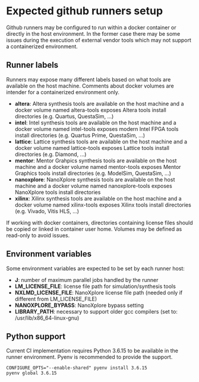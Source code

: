 # Expected github runners setup

Github runners may be configured to run within a docker container or directly in the host environment. In the former case there may be some issues during the execution of external vendor tools which may not support a containerized environment.

## Runner labels
Runners may expose many different labels based on what tools are available on the host machine. Comments about docker volumes are intender for a containerized environment only.

- **altera**: Altera synthesis tools are available on the host machine and a docker volume named altera-tools exposes Altera tools install directories (e.g. Quartus, QuestaSim, ...) 
- **intel**: Intel synthesis tools are available on the host machine and a docker volume named intel-tools exposes modern Intel FPGA tools install directories (e.g. Quartus Prime, QuestaSim, ...)
- **lattice**: Lattice synthesis tools are available on the host machine and a docker volume named lattice-tools exposes Lattice tools install directories (e.g. Diamond, ...)
- **mentor**: Mentor Grahpics synthesis tools are available on the host machine and a docker volume named mentor-tools exposes Mentor Graphics tools install directories (e.g. ModelSim, QuestaSim, ...)
- **nanoxplore**: NanoXplore synthesis tools are available on the host machine and a docker volume named nanoxplore-tools exposes NanoXplore tools install directories
- **xilinx**: Xilinx synthesis tools are available on the host machine and a docker volume named xilinx-tools exposes Xilinx tools install directories (e.g. Vivado, Vitis HLS, ...)

If working with docker containers, directories containing license files should be copied or linked in container user home. Volumes may be defined as read-only to avoid issues.

## Environment variables
Some environment variables are expected to be set by each runner host:

- **J**: number of maximum parallel jobs handled by the runner
- **LM_LICENSE_FILE**: license file path for simulation/synthesis tools
- **NXLMD_LICENSE_FILE**: NanoXplore license file path (needed only if different from LM_LICENSE_FILE)
- **NANOXPLORE_BYPASS**: NanoXplore bypass setting
- **LIBRARY_PATH**: necessary to support older gcc compilers (set to: /usr/lib/x86_64-linux-gnu)

## Python support
Current CI implementation requires Python 3.6.15 to be available in the runner environment. Pyenv is recommended to provide the support.

```
CONFIGURE_OPTS="--enable-shared" pyenv install 3.6.15
pyenv global 3.6.15
```
